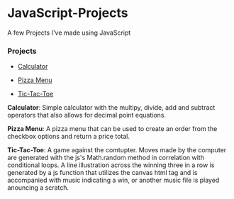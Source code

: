 # JavaScript-Projects

A few Projects I've made using JavaScript

### Projects

+ [Calculator](https://github.com/JonGano/JavaScript-Projects/commit/0dbb211467c6a9d5ab19c53d11ba89c808dbcffa) 

+ [Pizza Menu](https://github.com/JonGano/JavaScript-Projects/commit/e6710baf49868739a8ffbbd7702888a536daf1c8)

+ [Tic-Tac-Toe](https://github.com/JonGano/JavaScript-Projects/tree/main/basic%20javascript%20projects/TicTacToe)

**Calculator**: Simple calculator with the multipy, divide, add and subtract operators that also allows for decimal point equations.

**Pizza Menu**: A pizza menu that can be used to create an order from the checkbox options and return a price total.

**Tic-Tac-Toe**: A game against the comtupter. Moves made by the computer are generated with the js's Math.random method in correlation with conditional loops. A line illustration across the winning three in a row is generated by a js function that utilizes the canvas html tag and is accompanied with music indicating a win, or another music file is played anouncing a scratch.
